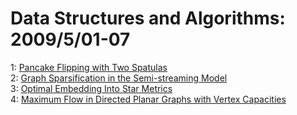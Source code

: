 # Data Structures and Algorithms: 2009/5/01-07  
1: [Pancake Flipping with Two Spatulas](https://doi.org/10.48550/arXiv.0812.3933)  
2: [Graph Sparsification in the Semi-streaming Model](https://doi.org/10.48550/arXiv.0902.0140)  
3: [Optimal Embedding Into Star Metrics](https://doi.org/10.48550/arXiv.0905.0283)  
4: [Maximum Flow in Directed Planar Graphs with Vertex Capacities](https://doi.org/10.48550/arXiv.0905.0451)  